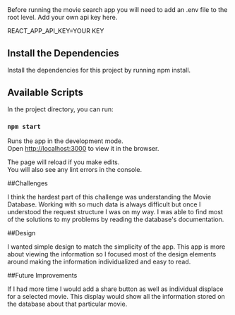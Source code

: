 ##

Before running the movie search app you will need to add an .env file to the root level. Add your own api key here.

REACT_APP_API_KEY=YOUR KEY

## Install the Dependencies

Install the dependencies for this project by running npm install.

## Available Scripts

In the project directory, you can run:

### `npm start`

Runs the app in the development mode.<br>
Open [http://localhost:3000](http://localhost:3000) to view it in the browser.

The page will reload if you make edits.<br>
You will also see any lint errors in the console.

##Challenges

I think the hardest part of this challenge was understanding the Movie Database. Working with so much data is always difficult but once I understood the request structure I was on my way. I was able to find most of the solutions to my problems by reading the database's documentation.

##Design

I wanted simple design to match the simplicity of the app. This app is more about viewing the information so I focused most of the design elements around making the information individualized and easy to read.

##Future Improvements

If I had more time I would add a share button as well as individual displace for a selected movie. This display would show all the information stored on the database about that particular movie.
